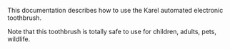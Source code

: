 
This documentation describes how to use the Karel automated electronic toothbrush.

Note that this toothbrush is totally safe to use for children, adults, pets, wildlife.
